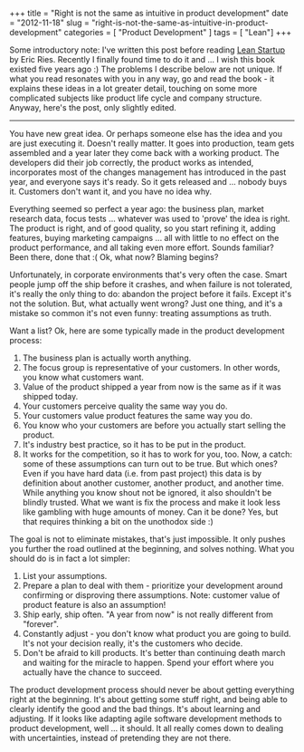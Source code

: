 +++
title = "Right is not the same as intuitive in product development"
date = "2012-11-18"
slug = "right-is-not-the-same-as-intuitive-in-product-development"
categories = [ "Product Development" ]
tags = [ "Lean"]
+++

Some introductory note: I've written this post before reading [Lean Startup](http://www.amazon.com/The-Lean-Startup-Entrepreneurs-Continuous/dp/0307887898/) by Eric Ries. Recently I finally found time to do it and ... I wish this book existed five years ago :) The problems I describe below are not unique. If what you read resonates with you in any way, go and read the book - it explains these ideas in a lot greater detail, touching on some more complicated subjects like product life cycle and company structure. Anyway, here's the post, only slightly edited. 

* * *

You have new great idea. Or perhaps someone else has the idea and you are just executing it. Doesn't really matter. It goes into production, team gets assembled and a year later they come back with a working product. The developers did their job correctly, the product works as intended, incorporates most of the changes management has introduced in the past year, and everyone says it's ready. So it gets released and ... nobody buys it. Customers don't want it, and you have no idea why.

Everything seemed so perfect a year ago: the business plan, market research data, focus tests ... whatever was used to 'prove' the idea is right. The product is right, and of good quality, so you start refining it, adding features, buying marketing campaigns ... all with little to no effect on the product performance, and all taking even more effort. Sounds familiar? Been there, done that :( Ok, what now? Blaming begins?

Unfortunately, in corporate environments that's very often the case. Smart people jump off the ship before it crashes, and when failure is not tolerated, it's really the only thing to do: abandon the project before it fails. Except it's not the solution. But, what actually went wrong? Just one thing, and it's a mistake so common it's not even funny: treating assumptions as truth.

Want a list? Ok, here are some typically made in the product development process: 

  1. The business plan is actually worth anything.
  2. The focus group is representative of your customers. In other words, you know what customers want.
  3. Value of the product shipped a year from now is the same as if it was shipped today.
  4. Your customers perceive quality the same way you do.
  5. Your customers value product features the same way you do.
  6. You know who your customers are before you actually start selling the product.
  7. It's industry best practice, so it has to be put in the product.
  8. It works for the competition, so it has to work for you, too.
Now, a catch: some of these assumptions can turn out to be true. But which ones? Even if you have hard data (i.e. from past project) this data is by definition about another customer, another product, and another time. While anything you know shout not be ignored, it also shouldn't be blindly trusted. What we want is fix the process and make it look less like gambling with huge amounts of money. Can it be done? Yes, but that requires thinking a bit on the unothodox side :)

The goal is not to eliminate mistakes, that's just impossible. It only pushes you further the road outlined at the beginning, and solves nothing. What you should do is in fact a lot simpler:

  1. List your assumptions.
  2. Prepare a plan to deal with them - prioritize your development around confirming or disproving there assumptions. Note: customer value of product feature is also an assumption!
  3. Ship early, ship often. "A year from now" is not really different from "forever".
  4. Constantly adjust - you don't know what product you are going to build. It's not your decision really, it's the customers who decide.
  5. Don't be afraid to kill products. It's better than continuing death march and waiting for the miracle to happen. Spend your effort where you actually have the chance to succeed.

The product development process should never be about getting everything right at the beginning. It's about getting some stuff right, and being able to clearly identify the good and the bad things. It's about learning and adjusting. If it looks like adapting agile software development methods to product development, well ... it should. It all really comes down to dealing with uncertainties, instead of pretending they are not there.